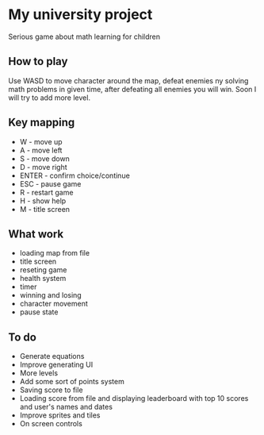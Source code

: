# My university project 
Serious game about math learning for children

## How to play
Use WASD to move character around the map, defeat enemies ny solving math problems in given time, after defeating all enemies you will win. Soon I will try to add more level.

## Key mapping
* W - move up
* A - move left
* S - move down
* D - move right
* ENTER - confirm choice/continue
* ESC - pause game
* R - restart game
* H - show help
* M - title screen

## What work
* loading map from file
* title screen
* reseting game
* health system
* timer
* winning and losing
* character movement
* pause state

## To do
* Generate equations
* Improve generating UI
* More levels
* Add some sort of points system
* Saving score to file 
* Loading score from file and displaying leaderboard with top 10 scores and user's names and dates
* Improve sprites and tiles
* On screen controls